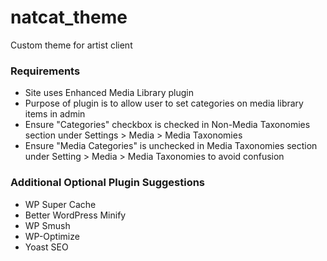 # natcat_theme

Custom theme for artist client

### Requirements

* Site uses Enhanced Media Library plugin
* Purpose of plugin is to allow user to set categories on media library items in admin
* Ensure "Categories" checkbox is checked in Non-Media Taxonomies section under Settings > Media > Media Taxonomies
* Ensure "Media Categories" is unchecked in Media Taxonomies section under Setting > Media > Media Taxonomies to avoid confusion 

### Additional Optional Plugin Suggestions

* WP Super Cache
* Better WordPress Minify
* WP Smush
* WP-Optimize
* Yoast SEO

